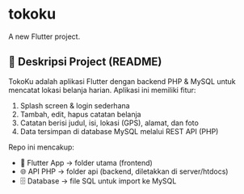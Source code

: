 # tokoku

A new Flutter project.

## 📌 Deskripsi Project (README)

TokoKu adalah aplikasi Flutter dengan backend PHP & MySQL untuk mencatat lokasi belanja harian.
Aplikasi ini memiliki fitur:

1. Splash screen & login sederhana
2. Tambah, edit, hapus catatan belanja
3. Catatan berisi judul, isi, lokasi (GPS), alamat, dan foto
4. Data tersimpan di database MySQL melalui REST API (PHP)

Repo ini mencakup:
- 📱 Flutter App → folder utama (frontend)
- 🌐 API PHP → folder api (backend, diletakkan di server/htdocs)
- 🗄️ Database → file SQL untuk import ke MySQL
